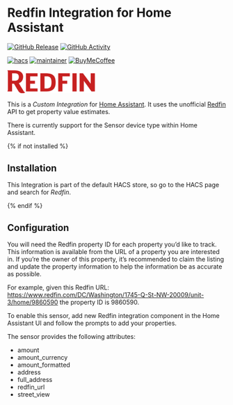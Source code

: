 # Redfin Integration for Home Assistant

[![GitHub Release][releases-shield]][releases]
[![GitHub Activity][commits-shield]][commits]

[![hacs][hacsbadge]][hacs]
[![maintainer][maintenance-shield]][maintainer]
[![BuyMeCoffee][buymecoffeebadge]][buymecoffee]

<img src="https://raw.githubusercontent.com/home-assistant/brands/master/custom_integrations/redfin/logo.png" width="40%">

This is a _Custom Integration_ for [Home Assistant](https://www.home-assistant.io/). It uses the unofficial [Redfin](https://www.redfin.com) API to get property value estimates.

There is currently support for the Sensor device type within Home Assistant.

{% if not installed %}

## Installation

This Integration is part of the default HACS store, so go to the HACS page and search for _Redfin_.

{% endif %}

## Configuration

You will need the Redfin property ID for each property you’d like to track. This information is available from the URL of a property you are interested in. If you’re the owner of this property, it’s recommended to claim the listing and update the property information to help the information be as accurate as possible.

For example, given this Redfin URL: https://www.redfin.com/DC/Washington/1745-Q-St-NW-20009/unit-3/home/9860590 the property ID is 9860590.

To enable this sensor, add new Redfin integration component in the Home Assistant UI and follow the prompts to add your properties.

The sensor provides the following attributes:

- amount
- amount_currency
- amount_formatted
- address
- full_address
- redfin_url
- street_view

<!---->

[buymecoffee]: https://www.buymeacoffee.com/dreed47.david
[buymecoffeebadge]: https://img.shields.io/badge/buy%20me%20a%20coffee-donate-yellow.svg
[commits-shield]: https://img.shields.io/github/commit-activity/y/dreed47/redfin.svg
[commits]: https://github.com/dreed47/redfin/commits/main
[hacs]: https://github.com/custom-components/hacs
[hacsbadge]: https://img.shields.io/badge/HACS-Default-orange.svg
[maintenance-shield]: https://img.shields.io/badge/maintainer-%20%40dreed47-blue.svg
[maintainer]: https://github.com/dreed47
[releases-shield]: https://img.shields.io/github/v/release/dreed47/redfin
[releases]: https://github.com/dreed47/redfin/releases
